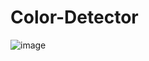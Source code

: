 # Color-Detector
![image](https://github.com/Aamir2709/Color-Detector/assets/84448909/9a557e3a-416a-45e6-b908-a752c6fce82f)
